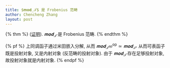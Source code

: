 ```yaml
---
title: $𝐦𝐨𝐝_𝒯$ 是 Frobenius 范畴
author: Chencheng Zhang
layout: post
--- 
```


{% thm %}
(<a href = "Mod_Tri_is_Frobenius">证明</a>).
$𝐦𝐨𝐝_𝒯$ 是 Frobenius 范畴. 
{% endthm %}

{% pf %}
上同调函子通过米田嵌入分解, 从而 $𝐦𝐨𝐝_{𝒯^{\mathrm{op}}}^{\mathrm{op}} ≃ 𝐦𝐨𝐝_𝒯$. 从而可表函子既是投射对象, 又是内射对象 (反范畴的投射对象). 由于 $𝐦𝐨𝐝_𝒯$ 存在足够投射对象, 故投射对象就是内射对象.
{% endpf %} 